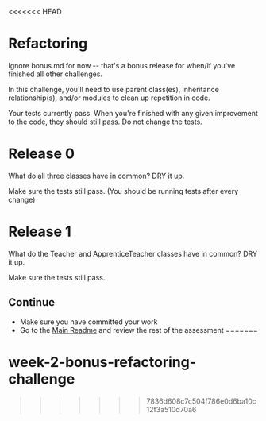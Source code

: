 <<<<<<< HEAD
# Refactoring

Ignore bonus.md for now -- that's a bonus release for when/if you've finished all other challenges.

In this challenge, you'll need to use parent class(es), inheritance relationship(s), and/or modules to clean up repetition in code.

Your tests currently pass. When you're finished with any given improvement to the code, they should still pass. Do not change the tests.

# Release 0

What do all three classes have in common? DRY it up.

Make sure the tests still pass. (You should be running tests after every change)

# Release 1

What do the Teacher and ApprenticeTeacher classes have in common? DRY it up.

Make sure the tests still pass.

## Continue
* Make sure you have committed your work
* Go to the [Main Readme](../README.md) and review the rest of the assessment
=======
# week-2-bonus-refactoring-challenge
>>>>>>> 7836d608c7c504f786e0d6ba10c12f3a510d70a6
